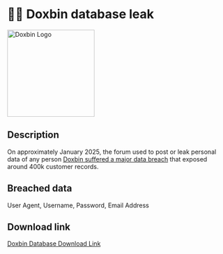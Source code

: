 # 🕵️‍♂️ Doxbin database leak

<img src="https://archive.org/services/img/doxbin-muisc/full/pct:500/0/default.jpg" alt="Doxbin Logo" width="200" height="200">

## Description

On approximately January 2025, the forum used to post or leak personal data of any person <a href="https://www.northit.co.uk/breach/Doxbin" target="_blank" rel="noopener">Doxbin suffered a major data breach</a> that exposed around 400k customer records.

## Breached data

User Agent, Username, Password, Email Address

## Download link

[Doxbin Database Download Link](https://web.archive.org/web/20230125011725/https://cdn-116.anonfiles.com/k6h9EeSfyb/ddc1d3ff-1674610034/Doxbin.rar)
